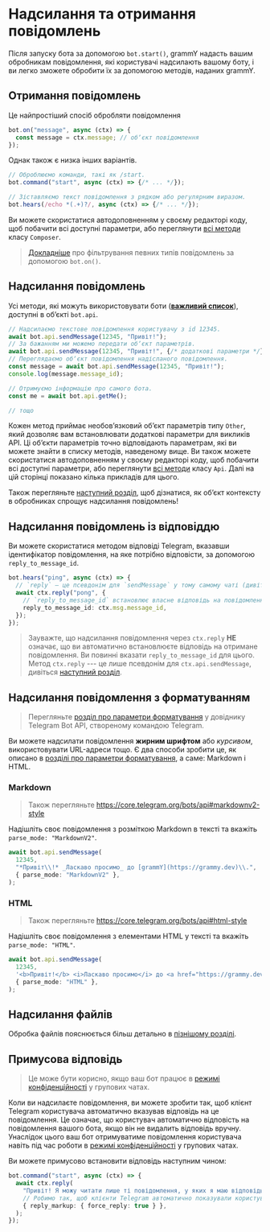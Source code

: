 # Надсилання та отримання повідомлень

Після запуску бота за допомогою `bot.start()`, grammY надасть вашим обробникам повідомлення, які користувачі надсилають вашому боту, і ви легко зможете обробити їх за допомогою методів, наданих grammY.

## Отримання повідомлень

Це найпростіший спосіб обробляти повідомлення

```ts
bot.on("message", async (ctx) => {
  const message = ctx.message; // обʼєкт повідомлення
});
```

Однак також є низка інших варіантів.

```ts
// Оброблюємо команди, такі як /start.
bot.command("start", async (ctx) => {/* ... */});

// Зіставляємо текст повідомлення з рядком або регулярним виразом.
bot.hears(/echo *(.+)?/, async (ctx) => {/* ... */});
```

Ви можете скористатися автодоповненням у своєму редакторі коду, щоб побачити всі доступні параметри, або переглянути [всі методи](/ref/core/Composer) класу `Composer`.

> [Докладніше](./filter-queries) про фільтрування певних типів повідомлень за допомогою `bot.on()`.

## Надсилання повідомлень

Усі методи, які можуть використовувати боти (**[важливий список](https://core.telegram.org/bots/api#available-methods)**), доступні в обʼєкті `bot.api`.

```ts
// Надсилаємо текстове повідомлення користувачу з id 12345.
await bot.api.sendMessage(12345, "Привіт!");
// За бажанням ми можемо передати обʼєкт параметрів.
await bot.api.sendMessage(12345, "Привіт!", {/* додаткові параметри */});
// Переглядаємо обʼєкт повідомлення надісланого повідомлення.
const message = await bot.api.sendMessage(12345, "Привіт!");
console.log(message.message_id);

// Отримуємо інформацію про самого бота.
const me = await bot.api.getMe();

// тощо
```

Кожен метод приймає необовʼязковий обʼєкт параметрів типу `Other`, який дозволяє вам встановлювати додаткові параметри для викликів API.
Ці обʼєкти параметрів точно відповідають параметрам, які ви можете знайти в списку методів, наведеному вище.
Ви також можете скористатися автодоповненням у своєму редакторі коду, щоб побачити всі доступні параметри, або переглянути [всі методи](/ref/core/Api) класу `Api`.
Далі на цій сторінці показано кілька прикладів для цього.

Також перегляньте [наступний розділ](./context), щоб дізнатися, як обʼєкт контексту в обробниках спрощує надсилання повідомлень!

## Надсилання повідомлень із відповіддю

Ви можете скористатися методом відповіді Telegram, вказавши ідентифікатор повідомлення, на яке потрібно відповісти, за допомогою `reply_to_message_id`.

```ts
bot.hears("ping", async (ctx) => {
  // `reply` — це псевдонім для `sendMessage` у тому самому чаті (дивіться наступний розділ).
  await ctx.reply("pong", {
    // `reply_to_message_id` встановлює власне відповідь на повідомлення.
    reply_to_message_id: ctx.msg.message_id,
  });
});
```

> Зауважте, що надсилання повідомлення через `ctx.reply` **НЕ** означає, що ви автоматично встановлюєте відповідь на отримане повідомлення.
> Ви повинні вказати `reply_to_message_id` для цього.
> Метод `ctx.reply` --- це лише псевдонім для `ctx.api.sendMessage`, дивіться [наступний розділ](./context#доступні-діі).

## Надсилання повідомлення з форматуванням

> Перегляньте [розділ про параметри форматування](https://core.telegram.org/bots/api#formatting-options) у довіднику Telegram Bot API, створеному командою Telegram.

Ви можете надсилати повідомлення **жирним шрифтом** або _курсивом_, використовувати URL-адреси тощо.
Є два способи зробити це, як описано в [розділі про параметри форматування](https://core.telegram.org/bots/api#formatting-options), а саме: Markdown і HTML.

### Markdown

> Також перегляньте <https://core.telegram.org/bots/api#markdownv2-style>

Надішліть своє повідомлення з розміткою Markdown в тексті та вкажіть `parse_mode: "MarkdownV2"`.

```ts
await bot.api.sendMessage(
  12345,
  "*Привіт\\!* _Ласкаво просимо_ до [grammY](https://grammy.dev)\\.",
  { parse_mode: "MarkdownV2" },
);
```

### HTML

> Також перегляньте <https://core.telegram.org/bots/api#html-style>

Надішліть своє повідомлення з елементами HTML у тексті та вкажіть `parse_mode: "HTML"`.

```ts
await bot.api.sendMessage(
  12345,
  '<b>Привіт!</b> <i>Ласкаво просимо</i> до <a href="https://grammy.dev">grammY</a>.',
  { parse_mode: "HTML" },
);
```

## Надсилання файлів

Обробка файлів пояснюється більш детально в [пізнішому розділі](./files#надсилання-фаилів).

## Примусова відповідь

> Це може бути корисно, якщо ваш бот працює в [режимі конфіденційності](https://core.telegram.org/bots/features#privacy-mode) у групових чатах.

Коли ви надсилаєте повідомлення, ви можете зробити так, щоб клієнт Telegram користувача автоматично вказував відповідь на це повідомлення.
Це означає, що користувач автоматично відповість на повідомлення вашого бота, якщо він не видалить відповідь вручну.
Унаслідок цього ваш бот отримуватиме повідомлення користувача навіть під час роботи в [режимі конфіденційності](https://core.telegram.org/bots/features#privacy-mode) у групових чатах.

Ви можете примусово встановити відповідь наступним чином:

```ts
bot.command("start", async (ctx) => {
  await ctx.reply(
    "Привіт! Я можу читати лише ті повідомлення, у яких я маю відповідь!",
    // Робимо так, щоб клієнти Telegram автоматично показували користувачеві інтерфейс відповіді.
    { reply_markup: { force_reply: true } },
  );
});
```
